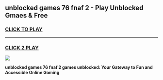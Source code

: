 
## unblocked games 76 fnaf 2 - Play Unblocked Gmaes & Free
<h3>
<a href="https://premium.freeplayer.one?title=unblocked_games_76_fnaf_2&ref=19F">CLICK TO PLAY</a></h3>
<hr>

<h3>
<a href="https://premium.freeplayer.one?title=unblocked_games_76_fnaf_2&ref=19F">CLICK 2 PLAY</a>
  
</h3>

<a href="https://premium.freeplayer.one?title=unblocked_games_76_fnaf_2&ref=19F/"><img src="https://clearcache.store/games.png"></a>


**unblocked games 76 fnaf 2 games unblocked: Your Gateway to Fun and Accessible Online Gaming**
